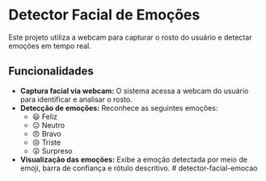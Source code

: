 # Detector Facial de Emoções

Este projeto utiliza a webcam para capturar o rosto do usuário e detectar emoções em tempo real.

## Funcionalidades

- **Captura facial via webcam:** O sistema acessa a webcam do usuário para identificar e analisar o rosto.
- **Detecção de emoções:** Reconhece as seguintes emoções:
  - 😃 Feliz
  - 😐 Neutro
  - 😠 Bravo
  - 😢 Triste
  - 😲 Surpreso
- **Visualização das emoções:** Exibe a emoção detectada por meio de emoji, barra de confiança e rótulo descritivo.
#   d e t e c t o r - f a c i a l - e m o c a o  
 